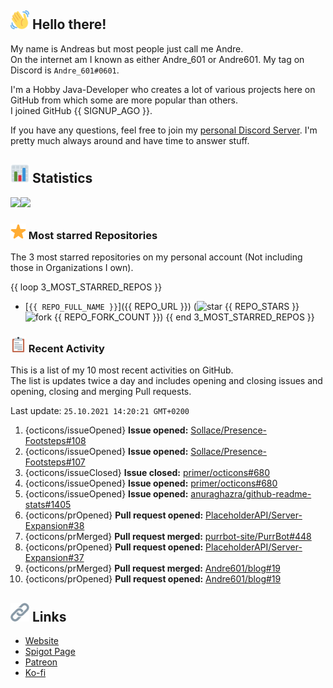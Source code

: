 <!-- Links -->
[purr]: https://purrbot.site
[discord]: https://discord.gg/6dazXp6
[website]: https://andre601.ch
[spigot]: https://www.spigotmc.org/resources/authors/56829/
[patreon]: https://patreon.com/andre_601
[ko-fi]: https://ko-fi.com/andre_601

<!-- SVGs -->
[star]: https://cdn.jsdelivr.net/gh/Readme-Workflows/Readme-Icons@main/icons/octicons/StarredRepository.svg
[fork]: https://cdn.jsdelivr.net/gh/Readme-Workflows/Readme-Icons@main/icons/octicons/ForkedRepository.svg

## <img alt="emoji" src="https://raw.githubusercontent.com/twitter/twemoji/master/assets/svg/1f44b.svg" height="30em"> Hello there!
My name is Andreas but most people just call me Andre.  
On the internet am I known as either Andre_601 or Andre601. My tag on Discord is `Andre_601#0601`.

I'm a Hobby Java-Developer who creates a lot of various projects here on GitHub from which some are more popular than others.  
I joined GitHub {{ SIGNUP_AGO }}.

If you have any questions, feel free to join my [personal Discord Server][discord]. I'm pretty much always around and have time to answer stuff.

## <img alt="emoji" src="https://raw.githubusercontent.com/twitter/twemoji/master/assets/svg/1f4ca.svg" height="30em"> Statistics
<img height="195px" src="https://github-readme-stats.vercel.app/api?username=Andre601&show_icons=true&hide_rank=true&title_color=3498db&bg_color=ffffff00&text_color=718096&disable_animations=true"><img height="195px" src="https://github-readme-stats.vercel.app/api/top-langs?username=Andre601&layout=compact&title_color=3498db&bg_color=ffffff00&text_color=718096">

### <img alt="emoji" src="https://raw.githubusercontent.com/twitter/twemoji/master/assets/svg/2b50.svg" height="25em"> Most starred Repositories
The 3 most starred repositories on my personal account (Not including those in Organizations I own).

{{ loop 3_MOST_STARRED_REPOS }}
- [`{{ REPO_FULL_NAME }}`]({{ REPO_URL }}) (![star] {{ REPO_STARS }} ![fork] {{ REPO_FORK_COUNT }})
{{ end 3_MOST_STARRED_REPOS }}

### <img alt="emoji" src="https://raw.githubusercontent.com/twitter/twemoji/master/assets/svg/1f4cb.svg" height="25em"> Recent Activity
This is a list of my 10 most recent activities on GitHub.  
The list is updates twice a day and includes opening and closing issues and opening, closing and merging Pull requests.

<!--RECENT_ACTIVITY:last_update-->
Last update: `25.10.2021 14:20:21 GMT+0200`
<!--RECENT_ACTIVITY:last_update_end-->
<!--RECENT_ACTIVITY:start-->
1. {octicons/issueOpened} **Issue opened:** [Sollace/Presence-Footsteps#108](https://github.com/Sollace/Presence-Footsteps/issues/108)
2. {octicons/issueOpened} **Issue opened:** [Sollace/Presence-Footsteps#107](https://github.com/Sollace/Presence-Footsteps/issues/107)
3. {octicons/issueClosed} **Issue closed:** [primer/octicons#680](https://github.com/primer/octicons/issues/680)
4. {octicons/issueOpened} **Issue opened:** [primer/octicons#680](https://github.com/primer/octicons/issues/680)
5. {octicons/issueOpened} **Issue opened:** [anuraghazra/github-readme-stats#1405](https://github.com/anuraghazra/github-readme-stats/issues/1405)
6. {octicons/prOpened} **Pull request opened:** [PlaceholderAPI/Server-Expansion#38](https://github.com/PlaceholderAPI/Server-Expansion/pull/38)
7. {octicons/prMerged} **Pull request merged:** [purrbot-site/PurrBot#448](https://github.com/purrbot-site/PurrBot/pull/448)
8. {octicons/prOpened} **Pull request opened:** [PlaceholderAPI/Server-Expansion#37](https://github.com/PlaceholderAPI/Server-Expansion/pull/37)
9. {octicons/prMerged} **Pull request merged:** [Andre601/blog#19](https://github.com/Andre601/blog/pull/19)
10. {octicons/prOpened} **Pull request opened:** [Andre601/blog#19](https://github.com/Andre601/blog/pull/19)
<!--RECENT_ACTIVITY:end-->

## <img alt="emoji" src="https://raw.githubusercontent.com/twitter/twemoji/master/assets/svg/1f517.svg" height="30em"> Links
- [Website]
- [Spigot Page][spigot]
- [Patreon]
- [Ko-fi]
